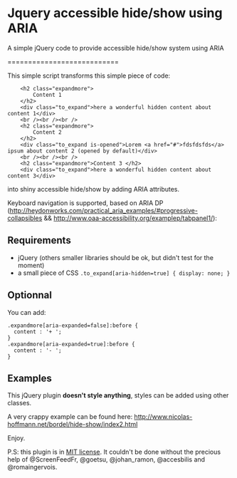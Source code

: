Jquery accessible hide/show using ARIA
=================================

A simple jQuery code to provide accessible hide/show system using ARIA

===========================

This simple script transforms this simple piece of code:

```
    <h2 class="expandmore">
    	Content 1
    </h2> 
    <div class="to_expand">here a wonderful hidden content about content 1</div>
    <br /><br /><br />
    <h2 class="expandmore">
    	Content 2
    </h2> 
    <div class="to_expand is-opened">Lorem <a href="#">fdsfdsfds</a> ipsum about content 2 (opened by default)</div>
    <br /><br /><br />
    <h2 class="expandmore">Content 3 </h2>
    <div class="to_expand">here a wonderful hidden content about content 3</div>
```

into shiny accessible hide/show by adding ARIA attributes. 

Keyboard navigation is supported, based on ARIA DP (http://heydonworks.com/practical_aria_examples/#progressive-collapsibles && http://www.oaa-accessibility.org/examplep/tabpanel1/):

## Requirements

- jQuery (others smaller libraries should be ok, but didn't test for the moment)
- a small piece of CSS `` .to_expand[aria-hidden=true] { display: none; } ``

## Optionnal

You can add:

```
.expandmore[aria-expanded=false]:before {
  content : '+ ';
}
.expandmore[aria-expanded=true]:before {
  content : '- ';
}
```

## Examples
 
This jQuery plugin __doesn't style anything__, styles can be added using other classes.

A very crappy example can be found here: http://www.nicolas-hoffmann.net/bordel/hide-show/index2.html 

Enjoy.

P.S: this plugin is in [MIT license](https://github.com/nico3333fr/jquery-accessible-tabs-aria/blob/master/LICENSE). It couldn't be done without the precious help of @ScreenFeedFr, @goetsu, @johan_ramon, @accesbilis and @romaingervois.
